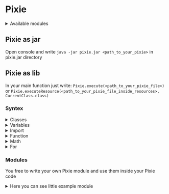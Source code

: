 # Pixie

<details><summary>Available modules</summary>
<p>

```
math
files
sockets
```
</p>
</details>

## Pixie as jar

Open console and write ``java -jar pixie.jar <path_to_your_pixie>`` in pixie.jar directory

## Pixie as lib

In your main function just write:
``
Pixie.execute(<path_to_your_pixie_file>)
``
or
``
Pixie.executeResource(<path_to_your_pixie_file_inside_resources>, CurrentClass.class)
``

### Syntex

<details><summary>Classes</summary>
<p>

  You can define class by ``class``
  
  Class example:
  ```py
  class Test {
      import math

      field f_str = ''
      field f_val = 0

      function @init(f_str, f_val){
      }

      function @add(other) {
          return f_str + other
      }

      function @inv() {
          return !f_val
      }

      function test(string, test) {
          return string + test + dsin(f_val)
      }
  }
  ```
  
  Classes uses ther own imports, you can see that in the example

  For use class you need print their contructor ``init Test('Some text', 100)``

  You also can define not classed instance by ``init(<var_name>: <var_value>)``
</p>
</details>

<details><summary>Variables</summary>
<p>

  You can define variable by ``var``

  Example: ``var <variable_name> = <value>``

  For string values you need write it inside apostrophes

  Example: ``'Hello world!'``
</p>
</details>

<details><summary>Import</summary>
<p>

  You can import new module by ``import <some_module>`` or import modules by ``import <some_module>, <more_modules>``
</p>
</details>


<details><summary>Function</summary>
<p>

  You can define your function with ``def``

  ```py
  def test_funct(arg0, arg1) {
    print(arg0 + arg1)
  }
  ```
</p>
</details>

<details><summary>Math</summary>
<p>

  Use ``import math`` for more math functions

  ``4 + 5 * 2`` will return ``18``

  ``5 * 2 + 4`` will return ``14``

  Same with ``/``
  </p>
  </details>

  <details><summary>For</summary>
  <p>

  For:
  ```py
  for (0, i, <, 4, 1) {
    print(i)
  }
  ```

  Foreach:
  ```py
  var inst = init(x: 1, y: 4)
  for (inst, value, key) {
    print(key + ': ' + value)
  }
  ```

  While
  ```py
  for (<bool>) {
    #if return value is false for will breaked
    return <bool>
  }
  ```
</p>
</details>

### Modules
You free to write your own Pixie module and use them inside your Pixie code
<details><summary>Here you can see little example module</summary>
<p>

```java
public class Run {
     public static void main(String[] args) {
          Pixie.addModule("example", new ExampleModule());
     }

     public static class ExampleModule extends PixieModule {
          public ExampleModule() {
               variables = Map.ofEntries(
                       Map.entry("example_variable", new NumValue(5))
               );
               functions = Map.ofEntries(
                       Map.entry("example_function",
                               function(
                                       (LineParser self) -> {
                                            System.out.println("Real example");
                                            return new NullValue();
                                       }
                               )
                       ),
                       Map.entry("example_function_one",
                               function(
                                       (LineParser self) -> {
                                            try {
                                                 String inside = one(self, "example_function_one");
                                                 System.out.println("Real example: " + parseText(self, inside));
                                            } catch (SyntaxException e) {
                                                 new SyntaxException(e.getMessage()).printStackTrace();
                                            }
                                            return new NullValue();
                                       }
                               )
                       ),
                       Map.entry("example_function_base",
                               function(
                                       (LineParser self) -> {
                                            try {
                                                 String[] inside = base(self, "example_function_base");
                                                 System.out.println("Real example: " + parseText(self, inside[0]) + " : " + parseText(self, inside[1]));
                                            } catch (SyntaxException e) {
                                                 new SyntaxException(e.getMessage()).printStackTrace();
                                            }
                                            return new NullValue();
                                       }
                               )
                       )
               );
          }
     }
}
```
</p>
</details>
